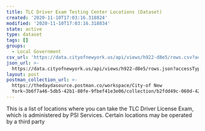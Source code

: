 ```yaml
---
title: TLC Driver Exam Testing Center Locations (Dataset)
created: '2020-11-10T17:03:16.318824'
modified: '2020-11-10T17:03:16.318834'
state: active
type: dataset
tags: []
groups:
  - Local Government
csv_url: 'https://data.cityofnewyork.us/api/views/h922-d8e5/rows.csv?accessType=DOWNLOAD'
json_url: >-
  https://data.cityofnewyork.us/api/views/h922-d8e5/rows.json?accessType=DOWNLOAD
layout: post
postman_collection_url: >-
  https://thedaydasource.postman.co/workspace/City-of New
  York~3b6f7a46-5db5-42b1-80fe-9fbef41e3e06/collection/b2fdd49c-060d-42b6-8563-d4a11e4658b8
---
```

This is a list of locations where you can take the TLC Driver License Exam, which is administered by PSI Services. Certain locations may be operated by a third party
